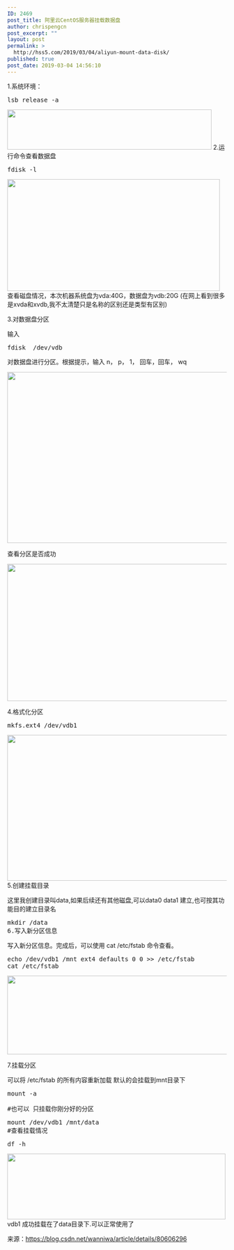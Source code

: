 ```yaml
---
ID: 2469
post_title: 阿里云CentOS服务器挂载数据盘
author: chrispengcn
post_excerpt: ""
layout: post
permalink: >
  http://hss5.com/2019/03/04/aliyun-mount-data-disk/
published: true
post_date: 2019-03-04 14:56:10
---
```

1.系统环境：
<pre>lsb_release -a</pre>
<img class="alignnone size-full wp-image-2491" src="http://hss5.com/wp-content/uploads/2019/03/20180607112840880-4.png" width="469" height="92" />
2.运行命令查看数据盘
<pre>fdisk -l</pre>
<img class="alignnone size-full wp-image-2492" src="http://hss5.com/wp-content/uploads/2019/03/20180607114703268-4.png" width="488" height="257" />
查看磁盘情况，本次机器系统盘为vda:40G，数据盘为vdb:20G (在网上看到很多是xvda和xvdb,我不太清楚只是名称的区别还是类型有区别)

3.对数据盘分区

输入
<pre>fdisk  /dev/vdb</pre>
对数据盘进行分区。根据提示，输入 n， p， 1， 回车，回车， wq

<img class="alignnone size-full wp-image-2493" src="http://hss5.com/wp-content/uploads/2019/03/20180607123514684-4.png" width="661" height="393" />

查看分区是否成功

<img class="alignnone size-full wp-image-2494" src="http://hss5.com/wp-content/uploads/2019/03/20180607123802671-4.png" width="535" height="315" />

4.格式化分区
<pre>mkfs.ext4 /dev/vdb1</pre>
<img class="alignnone size-full wp-image-2495" src="http://hss5.com/wp-content/uploads/2019/03/2018060712465814-3.png" width="587" height="335" />
5.创建挂载目录

这里我创建目录叫data,如果后续还有其他磁盘,可以data0 data1 建立,也可按其功能目的建立目录名
<pre>mkdir /data
6.写入新分区信息</pre>
写入新分区信息。完成后，可以使用 cat /etc/fstab 命令查看。
<pre>echo /dev/vdb1 /mnt ext4 defaults 0 0 &gt;&gt; /etc/fstab
cat /etc/fstab</pre>
<img class="alignnone size-full wp-image-2496" src="http://hss5.com/wp-content/uploads/2019/03/2018060713043164-1.png" width="704" height="181" />

7.挂载分区

可以将 /etc/fstab 的所有内容重新加载 默认的会挂载到mnt目录下
<pre>mount -a

#也可以 只挂载你刚分好的分区</pre>
<pre>mount /dev/vdb1 /mnt/data
#查看挂载情况</pre>
<pre>df -h</pre>
<img class="alignnone size-full wp-image-2497" src="http://hss5.com/wp-content/uploads/2019/03/20180607133413235.png" width="501" height="151" />
vdb1 成功挂载在了data目录下.可以正常使用了

来源：https://blog.csdn.net/wanniwa/article/details/80606296